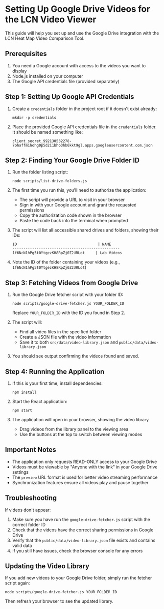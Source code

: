 # Setting Up Google Drive Videos for the LCN Video Viewer

This guide will help you set up and use the Google Drive integration with the LCN Heat Map Video Comparison Tool.

## Prerequisites

1. You need a Google account with access to the videos you want to display
2. Node.js installed on your computer
3. The Google API credentials file (provided separately)

## Step 1: Setting Up Google API Credentials

1. Create a `credentials` folder in the project root if it doesn't exist already:
   ```
   mkdir -p credentials
   ```

2. Place the provided Google API credentials file in the `credentials` folder. It should be named something like:
   ```
   client_secret_992130532278-7ohaffmihohg0p5d2i1bho3hb6kkt9gl.apps.googleusercontent.com.json
   ```

## Step 2: Finding Your Google Drive Folder ID

1. Run the folder listing script:
   ```
   node scripts/list-drive-folders.js
   ```

2. The first time you run this, you'll need to authorize the application:
   - The script will provide a URL to visit in your browser
   - Sign in with your Google account and grant the requested permissions
   - Copy the authorization code shown in the browser
   - Paste the code back into the terminal when prompted

3. The script will list all accessible shared drives and folders, showing their IDs:
   ```
   ID                                     | NAME
   -------------------------------------------------
   1f6NcN1hPg5t0YtgezKH8RpZj0Z2URLot     | Lab Videos
   ```

4. Note the ID of the folder containing your videos (e.g., `1f6NcN1hPg5t0YtgezKH8RpZj0Z2URLot`)

## Step 3: Fetching Videos from Google Drive

1. Run the Google Drive fetcher script with your folder ID:
   ```
   node scripts/google-drive-fetcher.js YOUR_FOLDER_ID
   ```
   Replace `YOUR_FOLDER_ID` with the ID you found in Step 2.

2. The script will:
   - Find all video files in the specified folder
   - Create a JSON file with the video information
   - Save it to both `src/data/video-library.json` and `public/data/video-library.json`

3. You should see output confirming the videos found and saved.

## Step 4: Running the Application

1. If this is your first time, install dependencies:
   ```
   npm install
   ```

2. Start the React application:
   ```
   npm start
   ```

3. The application will open in your browser, showing the video library
   - Drag videos from the library panel to the viewing area
   - Use the buttons at the top to switch between viewing modes

## Important Notes

- The application only requests READ-ONLY access to your Google Drive
- Videos must be viewable by "Anyone with the link" in your Google Drive settings
- The `preview` URL format is used for better video streaming performance
- Synchronization features ensure all videos play and pause together

## Troubleshooting

If videos don't appear:

1. Make sure you have run the `google-drive-fetcher.js` script with the correct folder ID
2. Check that the videos have the correct sharing permissions in Google Drive
3. Verify that the `public/data/video-library.json` file exists and contains valid data
4. If you still have issues, check the browser console for any errors

## Updating the Video Library

If you add new videos to your Google Drive folder, simply run the fetcher script again:

```
node scripts/google-drive-fetcher.js YOUR_FOLDER_ID
```

Then refresh your browser to see the updated library. 